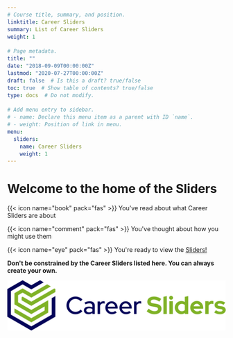 ```yaml
---
# Course title, summary, and position.
linktitle: Career Sliders
summary: List of Career Sliders
weight: 1

# Page metadata.
title: ""
date: "2018-09-09T00:00:00Z"
lastmod: "2020-07-27T00:00:00Z"
draft: false  # Is this a draft? true/false
toc: true  # Show table of contents? true/false
type: docs  # Do not modify.

# Add menu entry to sidebar.
# - name: Declare this menu item as a parent with ID `name`.
# - weight: Position of link in menu.
menu:
  sliders:
    name: Career Sliders
    weight: 1
---
```


# Welcome to the home of the Sliders

{{< icon name="book" pack="fas" >}} You've read about what Career Sliders are about

{{< icon name="comment" pack="fas" >}} You've thought about how you might use them

{{< icon name="eye" pack="fas" >}} You're ready to view the [Sliders!](../../sliders/info/change)

**Don't be constrained by the Career Sliders listed here. You can always create your own.**

![sliders logo blue green](sliders-hero-blue-green.png)
